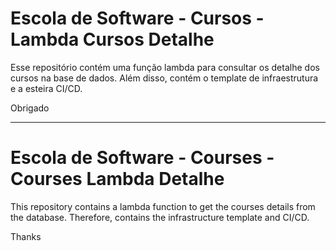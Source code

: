 # Escola de Software - Cursos - Lambda Cursos Detalhe

Esse repositório contém uma função lambda para consultar os detalhe dos cursos na base de dados. Além disso, contém o template de infraestrutura e a esteira CI/CD.

Obrigado

<hr/>

# Escola de Software - Courses - Courses Lambda Detalhe

This repository contains a lambda function to get the courses details from the database. Therefore, contains the infrastructure template  and CI/CD.

Thanks